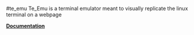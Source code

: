 #te_emu
Te_Emu is a terminal emulator meant to visually replicate the linux terminal on a webpage

**[Documentation](http://example.com)**